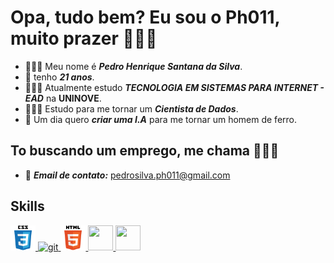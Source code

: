# Opa, tudo bem? Eu sou o **Ph011**, muito prazer 🙋🏻‍♂️
* 🙅🏻‍♂️ Meu nome é __*Pedro Henrique Santana da Silva*__.
* 🔞 tenho __*21 anos*__.
* 👨🏻‍🎓 Atualmente estudo __*TECNOLOGIA EM SISTEMAS PARA INTERNET - EAD*__ na **UNINOVE**.
* 👨🏻‍💻 Estudo para me tornar um __*Cientista de Dados*__.
* 🦾 Um dia quero __*criar uma I.A*__ para me tornar um homem de ferro.

## To buscando um emprego, me chama 🧑🏻‍💻
* 📧 __*Email de contato:*__ pedrosilva.ph011@gmail.com

## Skills
<p align="left">   <a href="https://www.w3schools.com/css/" target="_blank" rel="noreferrer"> <img src="https://raw.githubusercontent.com/devicons/devicon/master/icons/css3/css3-original-wordmark.svg" alt="css3" width="40" height="40"/> </a> <a href="https://git-scm.com/" target="_blank" rel="noreferrer"> <img src="https://www.vectorlogo.zone/logos/git-scm/git-scm-icon.svg" alt="git" width="40" height="40"/> </a> <a href="https://www.w3.org/html/" target="_blank" rel="noreferrer"> <img src="https://raw.githubusercontent.com/devicons/devicon/master/icons/html5/html5-original-wordmark.svg" alt="html5" width="40" height="40"/> <img src="https://www.vectorlogo.zone/logos/python/python-icon.svg" width="40" height="40"/> <img src="https://images.vexels.com/media/users/3/206265/isolated/preview/937bfaabeb6e4b51bdc159f4694831f3-icones-dos-eua-e-reino-unido.png" width="40" height="40"/>
<!---
Ph011/Ph011 is a ✨ special ✨ repository because its `README.md` (this file) appears on your GitHub profile.
You can click the Preview link to take a look at your changes.
--->

